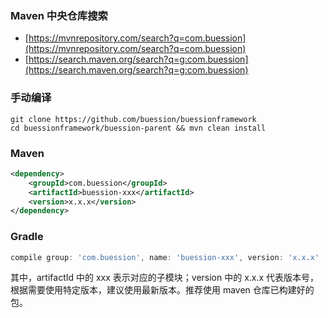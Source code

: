 ### Maven 中央仓库搜索
* [https://mvnrepository.com/search?q=com.buession](https://mvnrepository.com/search?q=com.buession)
* [https://search.maven.org/search?q=g:com.buession](https://search.maven.org/search?q=g:com.buession)

### 手动编译
```shell
git clone https://github.com/buession/buessionframework
cd buessionframework/buession-parent && mvn clean install
```

### Maven
```xml
<dependency>
    <groupId>com.buession</groupId>
    <artifactId>buession-xxx</artifactId>
    <version>x.x.x</version>
</dependency>
```

### Gradle
```gradle
compile group: 'com.buession', name: 'buession-xxx', version: 'x.x.x'
```

其中，artifactId 中的 xxx 表示对应的子模块；version 中的 x.x.x 代表版本号，根据需要使用特定版本，建议使用最新版本。推荐使用 maven 仓库已构建好的包。
